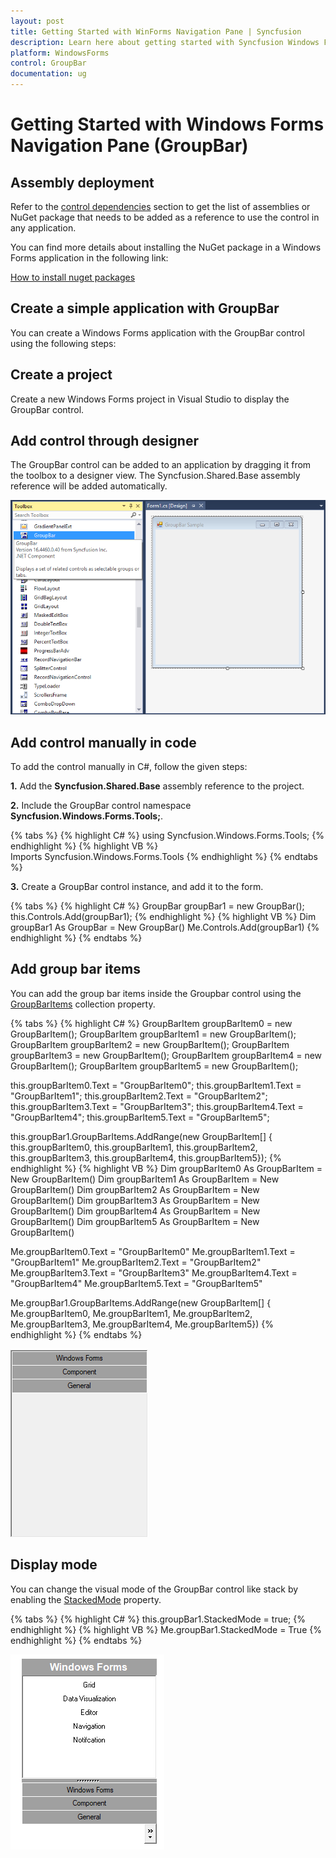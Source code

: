 ```yaml
---
layout: post
title: Getting Started with WinForms Navigation Pane | Syncfusion
description: Learn here about getting started with Syncfusion Windows Forms Navigation Pane (GroupBar) control and more details.
platform: WindowsForms
control: GroupBar
documentation: ug
---
```


# Getting Started with Windows Forms Navigation Pane (GroupBar)

## Assembly deployment

Refer to the [control dependencies](https://help.syncfusion.com/windowsforms/control-dependencies#groupbar) section to get the list of assemblies or NuGet package that needs to be added as a reference to use the control in any application.
 
You can find more details about installing the NuGet package in a Windows Forms application in the following link: 
 
[How to install nuget packages](https://help.syncfusion.com/windowsforms/nuget-packages)

## Create a simple application with GroupBar

You can create a Windows Forms application with the GroupBar control using the following steps:

## Create a project

Create a new Windows Forms project in Visual Studio to display the GroupBar control.

## Add control through designer

The GroupBar control can be added to an application by dragging it from the toolbox to a designer view. The Syncfusion.Shared.Base assembly reference will be added automatically.

![wf group bar control added in designer](Getting-Started_images/wf-group-bar-control-added-by-designer.png) 

## Add control manually in code

To add the control manually in C#, follow the given steps:

**1.** Add the **Syncfusion.Shared.Base** assembly reference to the project.

**2.** Include the GroupBar control namespace **Syncfusion.Windows.Forms.Tools;**.

  {% tabs %}
  {% highlight C# %}
  using Syncfusion.Windows.Forms.Tools;
  {% endhighlight  %}
  {% highlight VB %}
  Imports Syncfusion.Windows.Forms.Tools
  {% endhighlight  %}
  {% endtabs %} 

**3.** Create a GroupBar control instance, and add it to the form.

{% tabs %}
{% highlight C# %}
GroupBar groupBar1 = new GroupBar();
this.Controls.Add(groupBar1);
{% endhighlight %}
{% highlight VB %}
Dim groupBar1 As GroupBar = New GroupBar()
Me.Controls.Add(groupBar1)
{% endhighlight %}
{% endtabs %}

## Add group bar items

You can add the group bar items inside the Groupbar control using the [GroupBarItems](https://help.syncfusion.com/cr/windowsforms/Syncfusion.Windows.Forms.Tools.GroupBar.html#Syncfusion_Windows_Forms_Tools_GroupBar_GroupBarItems) collection property.

{% tabs %}
{% highlight C# %}
GroupBarItem groupBarItem0 = new GroupBarItem();
GroupBarItem groupBarItem1 = new GroupBarItem();
GroupBarItem groupBarItem2 = new GroupBarItem();
GroupBarItem groupBarItem3 = new GroupBarItem();
GroupBarItem groupBarItem4 = new GroupBarItem();
GroupBarItem groupBarItem5 = new GroupBarItem();

this.groupBarItem0.Text = "GroupBarItem0";
this.groupBarItem1.Text = "GroupBarItem1";
this.groupBarItem2.Text = "GroupBarItem2";
this.groupBarItem3.Text = "GroupBarItem3";
this.groupBarItem4.Text = "GroupBarItem4";
this.groupBarItem5.Text = "GroupBarItem5";

this.groupBar1.GroupBarItems.AddRange(new GroupBarItem[] {
            this.groupBarItem0,
            this.groupBarItem1,
            this.groupBarItem2,
            this.groupBarItem3,
            this.groupBarItem4,
            this.groupBarItem5});
{% endhighlight %}
{% highlight VB %}
Dim groupBarItem0 As GroupBarItem = New GroupBarItem()
Dim groupBarItem1 As GroupBarItem = New GroupBarItem()
Dim groupBarItem2 As GroupBarItem = New GroupBarItem()
Dim groupBarItem3 As GroupBarItem = New GroupBarItem()
Dim groupBarItem4 As GroupBarItem = New GroupBarItem()
Dim groupBarItem5 As GroupBarItem = New GroupBarItem()

Me.groupBarItem0.Text = "GroupBarItem0"
Me.groupBarItem1.Text = "GroupBarItem1"
Me.groupBarItem2.Text = "GroupBarItem2"
Me.groupBarItem3.Text = "GroupBarItem3"
Me.groupBarItem4.Text = "GroupBarItem4"
Me.groupBarItem5.Text = "GroupBarItem5"

Me.groupBar1.GroupBarItems.AddRange(new GroupBarItem[] {
            Me.groupBarItem0,
            Me.groupBarItem1,
            Me.groupBarItem2,
            Me.groupBarItem3,
            Me.groupBarItem4,
            Me.groupBarItem5})
{% endhighlight %}
{% endtabs %}

![wf group bar control added in designer](Getting-Started_images/wf-group-bar-control.png)

## Display mode

You can change the visual mode of the GroupBar control like stack by enabling the [StackedMode](https://help.syncfusion.com/cr/windowsforms/Syncfusion.Windows.Forms.Tools.GroupBar.html#Syncfusion_Windows_Forms_Tools_GroupBar_StackedMode) property.

{% tabs %}
{% highlight C# %}
this.groupBar1.StackedMode = true;
{% endhighlight %}
{% highlight VB %}
Me.groupBar1.StackedMode = True
{% endhighlight %}
{% endtabs %}

![wf group bar control added in designer](Getting-Started_images/wf-group-bar-control-display-mode.png)

